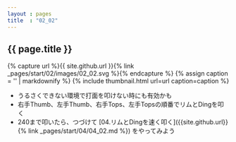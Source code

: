 ```yaml
---
layout : pages
title  : "02_02"
---
```


## {{ page.title }}

{% capture url %}{{ site.github.url }}{% link _pages/start/02/images/02_02.svg %}{% endcapture %}
{% assign caption = '' | markdownify %}
{% include thumbnail.html url=url caption=caption %}


* うるさくできない環境で打面を叩けない時にも有効かも
* 右手Thumb、左手Thumb、右手Tops、左手Topsの順番でリムとDingを叩く
* 240まで叩いたら、つづけて [04.リムとDingを速く叩く]({{site.github.url}}{% link _pages/start/04/04_02.md %}) をやってみよう
